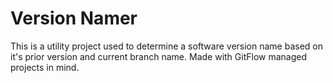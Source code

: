 # Version Namer

This is a utility project used to determine a software version name based on it's prior version and current branch name. Made with GitFlow managed projects in mind.
